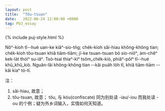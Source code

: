 ```yaml
---
layout: post
title:  "Tŏu-tsuan"
date:   2022-06-24 12:00:00 +0800
tag: PUJ_essay
---
```


{% include puj-style.html %}

Nŏⁿ-kioh tĭ&#x002D;&#x002D;hué uan-ke kiâⁿ-sio-tn̄g;
che̍k-kioh sȁi-hiau khŏng-khŏng tian;
che̍k-kioh tŏu-tsuan khiă tiām-tiām;
jī-ke tsuan-tsuan bô sio-niōⁿ, àm-chĕⁿ kek-la̍t thóiⁿ su-iâⁿ.
Tsò-tsai thiaⁿ-kìⁿ tsŏm_che̍k-kiò, phiâⁿ-pôiⁿ tĭ&#x002D;&#x002D;hué khŭ_khŭ_kiò.
Nguân-lâi khŏng-khŏng tian &#x002D;&#x002D;kâi pua̍h lo̍h tî, khiă tiām-tiām &#x002D;&#x002D;kâi kiaⁿ tó-tī.

注：
1. sȁi-hiau, 故意；
2. tŏu-tsuan, 故意； tŏu, 与 kóu(confiscate) 同为别处读 -iau/-iou 而我处读 -ou 的个例；疑为外乡词输入，实情如何天知道。